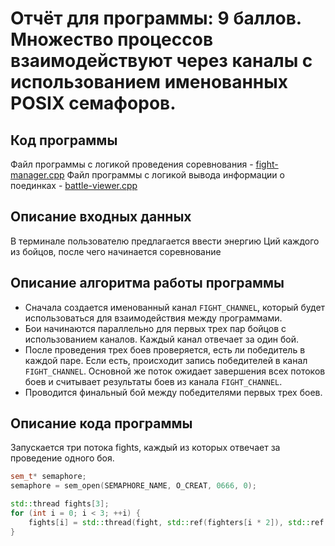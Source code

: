 # Отчёт для программы: 9 баллов. Множество процессов взаимодействуют через каналы с использованием именованных POSIX семафоров.

## Код программы

Файл программы с логикой проведения соревнования - [fight-manager.cpp](fight-manager.cpp)
Файл программы с логикой вывода информации о поединках - [battle-viewer.cpp](battle-viewer.cpp)

## Описание входных данных

В терминале пользователю предлагается ввести энергию Ций каждого из бойцов, после чего начинается соревнование

## Описание алгоритма работы программы

- Сначала создается именованный канал `FIGHT_CHANNEL`, который будет использоваться для взаимодействия между программами.
- Бои начинаются параллельно для первых трех пар бойцов с использованием каналов. Каждый канал отвечает за один бой.
- После проведения трех боев проверяется, есть ли победитель в каждой паре. Если есть, происходит запись победителей в канал `FIGHT_CHANNEL`. Основной же поток ожидает завершения всех потоков боев и считывает результаты боев из канала `FIGHT_CHANNEL`.
- Проводится финальный бой между победителями первых трех боев.
  
## Описание кода программы

Запускается три потока fights, каждый из которых отвечает за проведение одного боя.
```cpp
sem_t* semaphore;
semaphore = sem_open(SEMAPHORE_NAME, O_CREAT, 0666, 0);

std::thread fights[3];
for (int i = 0; i < 3; ++i) {
    fights[i] = std::thread(fight, std::ref(fighters[i * 2]), std::ref(fighters[i * 2 + 1]), semaphore);
}
```
